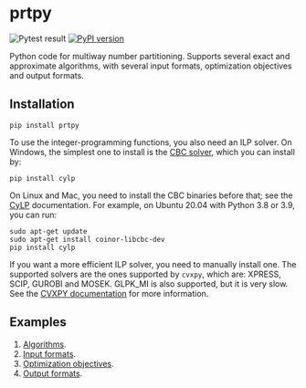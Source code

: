 # prtpy 

![Pytest result](https://github.com/erelsgl/prtpy/workflows/pytest/badge.svg)
[![PyPI version](https://badge.fury.io/py/prtpy.svg)](https://badge.fury.io/py/prtpy)

Python code for multiway number partitioning.
Supports several exact and approximate algorithms, with several input formats, optimization objectives and output formats.

## Installation

    pip install prtpy

To use the integer-programming functions, you also need an ILP solver. On Windows, the simplest one to install is the [CBC solver](https://projects.coin-or.org/Cbc), which you can install by:

    pip install cylp

On Linux and Mac, you need to install the CBC binaries before that; see the [CyLP](https://github.com/coin-or/CyLP) documentation. For example, on Ubuntu 20.04 with Python 3.8 or 3.9, you can run:

    sudo apt-get update
    sudo apt-get install coinor-libcbc-dev
    pip install cylp

If you want a more efficient ILP solver, you need to manually install one.
The supported solvers are the ones supported by `cvxpy`, which are:
XPRESS, SCIP, GUROBI and MOSEK. GLPK_MI is also supported, but it is very slow.
See the [CVXPY documentation](https://www.cvxpy.org/tutorial/advanced/index.html#mixed-integer-programs) for more information.



## Examples

1. [Algorithms](examples/algorithms.md).
1. [Input formats](examples/input_formats.md).
1. [Optimization objectives](examples/objectives.md).
2. [Output formats](examples/output_formats.md).
